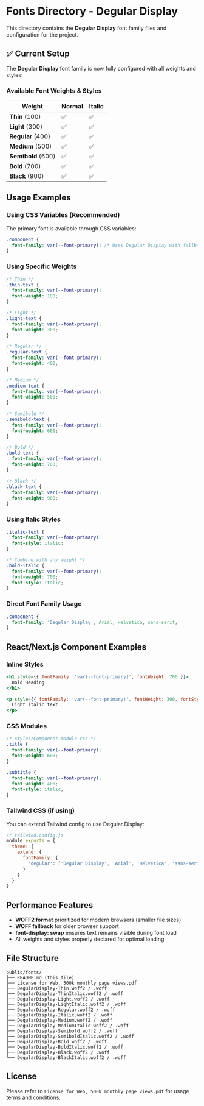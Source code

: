 # Fonts Directory - Degular Display

This directory contains the **Degular Display** font family files and configuration for the project.

## ✅ Current Setup

The **Degular Display** font family is now fully configured with all weights and styles:

### Available Font Weights & Styles

| Weight | Normal | Italic |
|--------|--------|--------|
| **Thin** (100) | ✅ | ✅ |
| **Light** (300) | ✅ | ✅ |
| **Regular** (400) | ✅ | ✅ |
| **Medium** (500) | ✅ | ✅ |
| **Semibold** (600) | ✅ | ✅ |
| **Bold** (700) | ✅ | ✅ |
| **Black** (900) | ✅ | ✅ |

## Usage Examples

### Using CSS Variables (Recommended)

The primary font is available through CSS variables:

```css
.component {
  font-family: var(--font-primary); /* Uses Degular Display with fallbacks */
}
```

### Using Specific Weights

```css
/* Thin */
.thin-text {
  font-family: var(--font-primary);
  font-weight: 100;
}

/* Light */
.light-text {
  font-family: var(--font-primary);
  font-weight: 300;
}

/* Regular */
.regular-text {
  font-family: var(--font-primary);
  font-weight: 400;
}

/* Medium */
.medium-text {
  font-family: var(--font-primary);
  font-weight: 500;
}

/* Semibold */
.semibold-text {
  font-family: var(--font-primary);
  font-weight: 600;
}

/* Bold */
.bold-text {
  font-family: var(--font-primary);
  font-weight: 700;
}

/* Black */
.black-text {
  font-family: var(--font-primary);
  font-weight: 900;
}
```

### Using Italic Styles

```css
.italic-text {
  font-family: var(--font-primary);
  font-style: italic;
}

/* Combine with any weight */
.bold-italic {
  font-family: var(--font-primary);
  font-weight: 700;
  font-style: italic;
}
```

### Direct Font Family Usage

```css
.component {
  font-family: 'Degular Display', Arial, Helvetica, sans-serif;
}
```

## React/Next.js Component Examples

### Inline Styles

```jsx
<h1 style={{ fontFamily: 'var(--font-primary)', fontWeight: 700 }}>
  Bold Heading
</h1>

<p style={{ fontFamily: 'var(--font-primary)', fontWeight: 300, fontStyle: 'italic' }}>
  Light italic text
</p>
```

### CSS Modules

```css
/* styles/Component.module.css */
.title {
  font-family: var(--font-primary);
  font-weight: 600;
}

.subtitle {
  font-family: var(--font-primary);
  font-weight: 400;
  font-style: italic;
}
```

### Tailwind CSS (if using)

You can extend Tailwind config to use Degular Display:

```js
// tailwind.config.js
module.exports = {
  theme: {
    extend: {
      fontFamily: {
        'degular': ['Degular Display', 'Arial', 'Helvetica', 'sans-serif'],
      }
    }
  }
}
```

## Performance Features

- **WOFF2 format** prioritized for modern browsers (smaller file sizes)
- **WOFF fallback** for older browser support
- **font-display: swap** ensures text remains visible during font load
- All weights and styles properly declared for optimal loading

## File Structure

```
public/fonts/
├── README.md (this file)
├── License for Web, 500k monthly page views.pdf
├── DegularDisplay-Thin.woff2 / .woff
├── DegularDisplay-ThinItalic.woff2 / .woff
├── DegularDisplay-Light.woff2 / .woff
├── DegularDisplay-LightItalic.woff2 / .woff
├── DegularDisplay-Regular.woff2 / .woff
├── DegularDisplay-Italic.woff2 / .woff
├── DegularDisplay-Medium.woff2 / .woff
├── DegularDisplay-MediumItalic.woff2 / .woff
├── DegularDisplay-Semibold.woff2 / .woff
├── DegularDisplay-SemiboldItalic.woff2 / .woff
├── DegularDisplay-Bold.woff2 / .woff
├── DegularDisplay-BoldItalic.woff2 / .woff
├── DegularDisplay-Black.woff2 / .woff
└── DegularDisplay-BlackItalic.woff2 / .woff
```

## License

Please refer to `License for Web, 500k monthly page views.pdf` for usage terms and conditions. 